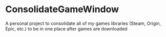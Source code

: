 # ConsolidateGameWindow
A personal project to consolidate all of my games libraries (Steam, Origin, Epic, etc.) to be in one place after games are downloaded
